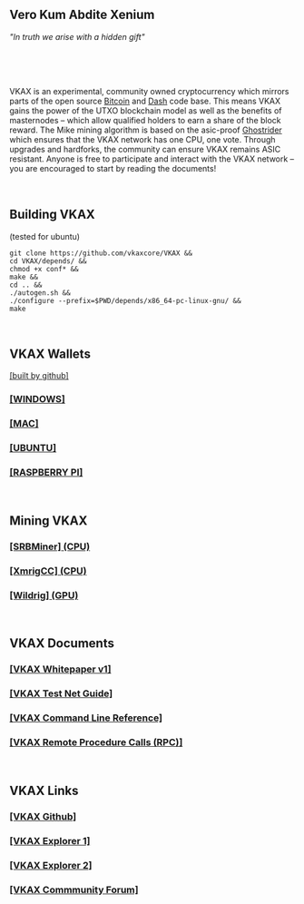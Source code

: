 ## **Vero Kum Abdite Xenium**


*"In truth we arise with a hidden gift"*

<br/>
<br/>

<picture>
  <source media="(prefers-color-scheme: dark)" srcset="https://github.com/vkaxcore/VKAX/blob/master/vkax_logo/vkax2b508.png?raw=true">
  <source media="(prefers-color-scheme: light)" srcset="https://github.com/vkaxcore/VKAX/blob/master/vkax_logo/vkax2w508.png?raw=true">
  <img>
</picture>

<br/>

<br/>

VKAX is an experimental, community owned cryptocurrency which mirrors parts of the open source [Bitcoin](https://github.com/bitcoin/bitcoin) and [Dash](https://github.com/dashpay/dash) code base. This means VKAX gains the power of the UTXO blockchain model as well as the benefits of masternodes – which allow qualified holders to earn a share of the block reward. The Mike mining algorithm is based on the asic-proof [Ghostrider](https://github.com/Raptor3um/raptoreum) which ensures that the VKAX network has one CPU, one vote. Through upgrades and hardforks, the community can ensure VKAX remains ASIC resistant. Anyone is free to participate and interact with the VKAX network – you are encouraged to start by reading the documents!

<br/>

## Building VKAX
(tested for ubuntu)
```
git clone https://github.com/vkaxcore/VKAX &&
cd VKAX/depends/ &&
chmod +x conf* &&
make &&
cd .. &&
./autogen.sh &&
./configure --prefix=$PWD/depends/x86_64-pc-linux-gnu/ &&
make
```

<br/>


## VKAX Wallets
[[built by github]](https://github.com/vkaxcore/VKAX/releases/tag/v100.10.3)

### [[WINDOWS]](https://github.com/vkaxcore/VKAX/releases/download/v100.10.3/vkax-win-.zip)

### [[MAC]](https://github.com/vkaxcore/VKAX/releases/download/v100.10.3/vkax-macos12-.zip)

### [[UBUNTU]](https://github.com/vkaxcore/VKAX/releases/download/v100.10.3/vkax-ubuntu22-.zip)

### [[RASPBERRY PI]](https://github.com/vkaxcore/VKAX/releases/download/v100.10.3/vkax-ubuntu22-arm64-.zip)

<br/>


## Mining VKAX
### [[SRBMiner] (CPU)](https://github.com/doktor83/SRBMiner-Multi/releases)

### [[XmrigCC] (CPU)](https://github.com/Bendr0id/xmrigCC/releases/tag/3.4.0)

### [[Wildrig] (GPU)](https://github.com/andru-kun/wildrig-multi/releases)


<br/>

## VKAX Documents

### [[VKAX Whitepaper v1]](https://vkaxcore.github.io/VKAX/doc/vkaxwhitepaper.pdf)

### [[VKAX Test Net Guide]](https://vkaxcore.github.io/VKAX/doc/testnet-participation)

### [[VKAX Command Line Reference]](https://vkaxcore.github.io/VKAX/doc/vkax-command-line-rpc-api-reference)

### [[VKAX Remote Procedure Calls (RPC)]](https://vkaxcore.github.io/VKAX/doc/vkax-remote-procedure-calls)



<br/>

## VKAX Links

### [[VKAX Github]](https://github.com/vkaxcore/VKAX)

### [[VKAX Explorer 1]](https://x.butkoin.com/network/vkax)

### [[VKAX Explorer 2]](https://insight.vkax.org/insight/)

### [[VKAX Commmunity Forum]](https://github.com/vkaxcore/VKAX/discussions)




<br/>


